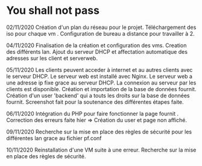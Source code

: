 # You shall not pass

02/11/2020
Création d'un plan du réseau pour le projet.
Téléchargement des iso pour chaque vm .
Configuration de bureau a distance pour travailler à 2.


04/11/2020
Finalisation de la création et configuration des vms.
Creation des différents lan.
Ajout du serveur DHCP et affectation automatique des adresses sur les client et serverweb.


05/11/2020
Les clients peuvent acceder à internet et au autres clients avec le serveur DHCP.
Le serveur web est installé avec Nginx.
Le serveur web a une adresse ip fixe grace au serveur DHCP.
La connexion au serveur par les clients est disponible.
Création et importation de la base de données fournit.
Création d'un user 'backend' qui a touts les droits sur la base de données fournit.
Screenshot fait pour la soutenance des différentes étapes faite.

06/11/2020
Intégration du PHP pour faire fonctionner la page fournit .
Correction des erreurs faite hier => Création du user et page non affiché. 


09/11/2020
Recherche sur la mise en place des règles de sécurité pour les différentes lan grace au fichier pf.conf 

10/11/2020
Reinstallation d'une VM suite à une erreur.
Recherche sur la mise en place des règles de sécurité.
